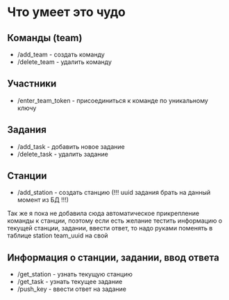 # Что умеет это чудо 

## Команды (team)
- /add_team - создать команду
- /delete_team - удалить команду

## Участники
- /enter_team_token - присоединиться к команде по уникальному ключу

## Задания
- /add_task - добавить новое задание
- /delete_task - удалить задание

## Станции
- /add_station - создать станцию (!!! uuid задания брать на данный момент из БД !!!)

Так же я пока не добавила сюда автоматическое прикрепление команды к станции, поэтому если есть желание тестить 
информацию о текущей станции, задании, ввести ответ, то надо руками поменять в таблице station team_uuid на свой

## Информация о станции, задании, ввод ответа

- /get_station - узнать текущую станцию
- /get_task - узнать текущее задание
- /push_key - ввести ответ на задание



